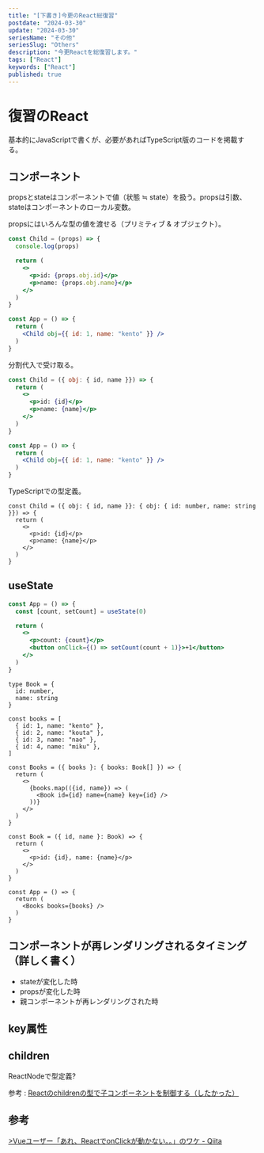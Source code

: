 ```yaml
---
title: "[下書き]今更のReact総復習"
postdate: "2024-03-30"
update: "2024-03-30"
seriesName: "その他"
seriesSlug: "Others"
description: "今更Reactを総復習します。"
tags: ["React"]
keywords: ["React"]
published: true
---
```


# 復習のReact

基本的にJavaScriptで書くが、必要があればTypeScript版のコードを掲載する。

## コンポーネント

propsとstateはコンポーネントで値（状態 ≒ state）を扱う。propsは引数、stateはコンポーネントのローカル変数。


propsにはいろんな型の値を渡せる（プリミティブ & オブジェクト）。

```jsx
const Child = (props) => {
  console.log(props)

  return (
    <>
      <p>id: {props.obj.id}</p>
      <p>name: {props.obj.name}</p>
    </>
  )
}

const App = () => {
  return (
    <Child obj={{ id: 1, name: "kento" }} />
  )
}
```

分割代入で受け取る。

```jsx
const Child = ({ obj: { id, name }}) => {
  return (
    <>
      <p>id: {id}</p>
      <p>name: {name}</p>
    </>
  )
}

const App = () => {
  return (
    <Child obj={{ id: 1, name: "kento" }} />
  )
}
```

TypeScriptでの型定義。

```tsx
const Child = ({ obj: { id, name }}: { obj: { id: number, name: string }}) => {
  return (
    <>
      <p>id: {id}</p>
      <p>name: {name}</p>
    </>
  )
}
```

## useState

```jsx
const App = () => {
  const [count, setCount] = useState(0)

  return (
    <>
      <p>count: {count}</p>
      <button onClick={() => setCount(count + 1)}>+1</button>
    </>
  )
}
```

```tsx
type Book = {
  id: number,
  name: string
}

const books = [
  { id: 1, name: "kento" },
  { id: 2, name: "kouta" },
  { id: 3, name: "nao" },
  { id: 4, name: "miku" },
]

const Books = ({ books }: { books: Book[] }) => {
  return (
    <>
      {books.map(({id, name}) => (
        <Book id={id} name={name} key={id} />
      ))}
    </>
  )
}

const Book = ({ id, name }: Book) => {
  return (
    <>
      <p>id: {id}, name: {name}</p>
    </>
  )
}

const App = () => {
  return (
    <Books books={books} />
  )
}
```

## コンポーネントが再レンダリングされるタイミング（詳しく書く）

- stateが変化した時
- propsが変化した時
- 親コンポーネントが再レンダリングされた時

## key属性

## children

ReactNodeで型定義?

参考 : [Reactのchildrenの型で子コンポーネントを制御する（したかった）](https://zenn.dev/mya_ake/articles/5517a5001db48e)

## 参考

[>Vueユーザー「あれ、ReactでonClickが動かない。。」のワケ - Qiita](https://qiita.com/shiori_hoshimi/items/1179abac2e017ef20a03)
